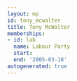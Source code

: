 ```yaml
---
layout: mp
id: tony_mcwalter
title: Tony McWalter
memberships:
- id: lab
  name: Labour Party
  start: 
  end: '2005-03-18'
autogenerated: true
---
```

